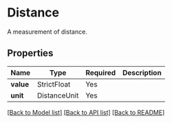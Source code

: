 # Distance

A measurement of distance.

## Properties
| Name | Type | Required | Description |
| ------------ | ------------- | ------------- | ------------- |
**value** | StrictFloat | Yes |  |
**unit** | DistanceUnit | Yes |  |


[[Back to Model list]](../../README.md#documentation-for-models) [[Back to API list]](../../README.md#documentation-for-api-endpoints) [[Back to README]](../../README.md)
